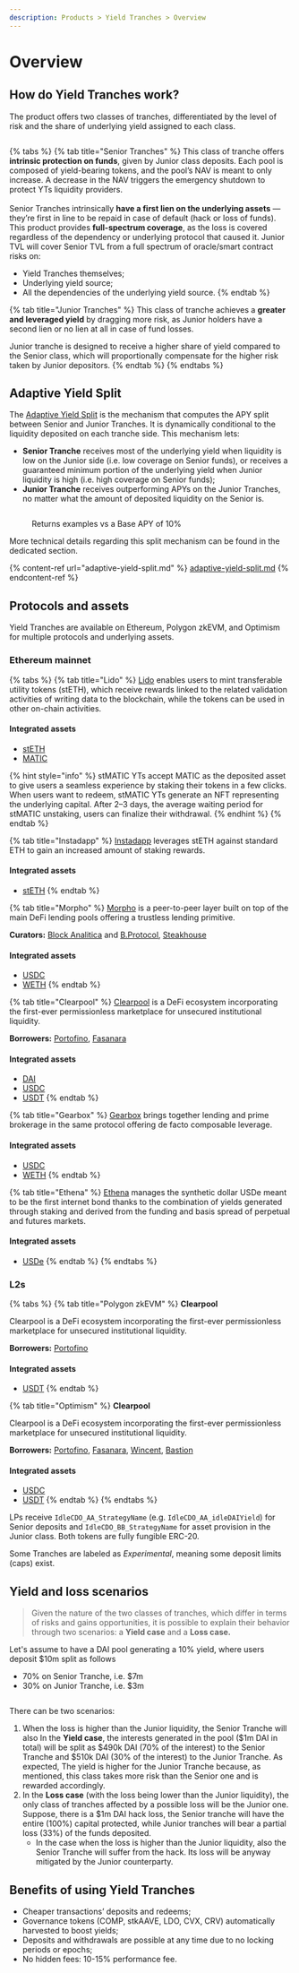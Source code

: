 ```yaml
---
description: Products > Yield Tranches > Overview
---
```


# Overview

## How do Yield Tranches work?

The product offers two classes of tranches, differentiated by the level of risk and the share of underlying yield assigned to each class.

<figure><img src="../../.gitbook/assets/YTs.png" alt=""><figcaption></figcaption></figure>

{% tabs %}
{% tab title="Senior Tranches" %}
This class of tranche offers **intrinsic protection on funds**, given by Junior class deposits. Each pool is composed of yield-bearing tokens, and the pool’s NAV is meant to only increase. A decrease in the NAV triggers the emergency shutdown to protect YTs liquidity providers.\
\
Senior Tranches intrinsically **have a first lien on the underlying assets** — they’re first in line to be repaid in case of default (hack or loss of funds). This product provides **full-spectrum coverage**, as the loss is covered regardless of the dependency or underlying protocol that caused it. Junior TVL will cover Senior TVL from a full spectrum of oracle/smart contract risks on:&#x20;

* Yield Tranches themselves;&#x20;
* Underlying yield source;&#x20;
* All the dependencies of the underlying yield source.
{% endtab %}

{% tab title="Junior Tranches" %}
This class of tranche achieves a **greater and leveraged yield** by dragging more risk, as Junior holders have a second lien or no lien at all in case of fund losses.&#x20;

Junior tranche is designed to receive a higher share of yield compared to the Senior class, which will proportionally compensate for the higher risk taken by Junior depositors.
{% endtab %}
{% endtabs %}

## Adaptive Yield Split

The [Adaptive Yield Split](https://medium.com/idle-finance/adaptive-yield-split-foster-pyts-liquidity-scalability-a796fa17ea35) is the mechanism that computes the APY split between Senior and Junior Tranches. It is dynamically conditional to the liquidity deposited on each tranche side. This mechanism lets:

* **Senior Tranche** receives most of the underlying yield when liquidity is low on the Junior side (i.e. low coverage on Senior funds), or receives a guaranteed minimum portion of the underlying yield when Junior liquidity is high (i.e. high coverage on Senior funds);
* **Junior Tranche** receives outperforming APYs on the Junior Tranches, no matter what the amount of deposited liquidity on the Senior is.

<figure><img src="../../.gitbook/assets/Adaptive Yield Split.png" alt=""><figcaption><p>Returns examples vs a Base APY of 10%</p></figcaption></figure>

More technical details regarding this split mechanism can be found in the dedicated section.

{% content-ref url="adaptive-yield-split.md" %}
[adaptive-yield-split.md](adaptive-yield-split.md)
{% endcontent-ref %}

## Protocols and assets

Yield Tranches are available on Ethereum, Polygon zkEVM, and Optimism for multiple protocols and underlying assets.

### Ethereum mainnet

{% tabs %}
{% tab title="Lido" %}
[Lido](https://lido.fi/) enables users to mint transferable utility tokens (stETH), which receive rewards linked to the related validation activities of writing data to the blockchain, while the tokens can be used in other on-chain activities.

#### Integrated assets

* [stETH](https://etherscan.io/address/0x34dcd573c5de4672c8248cd12a99f875ca112ad8)
* [MATIC](https://etherscan.io/address/0xF87ec7e1Ee467d7d78862089B92dd40497cBa5B8)

{% hint style="info" %}
stMATIC YTs accept MATIC as the deposited asset to give users a seamless experience by staking their tokens in a few clicks. When users want to redeem, stMATIC YTs generate an NFT representing the underlying capital. After 2–3 days, the average waiting period for stMATIC unstaking, users can finalize their withdrawal.
{% endhint %}
{% endtab %}

{% tab title="Instadapp" %}
[Instadapp](https://instadapp.io/) leverages stETH against standard ETH to gain an increased amount of staking rewards.

#### Integrated assets

* [stETH](https://etherscan.io/address/0x34dcd573c5de4672c8248cd12a99f875ca112ad8)
{% endtab %}

{% tab title="Morpho" %}
[Morpho](https://morpho.org/) is a peer-to-peer layer built on top of the main DeFi lending pools offering a trustless lending primitive.

**Curators:** [Block Analitica](https://blockanalitica.com/) and [B.Protocol](https://www.bprotocol.org/), [Steakhouse](https://www.steakhouse.financial/)

#### Integrated assets

* [USDC](https://etherscan.io/address/0x9C13Ff045C0a994AF765585970A5818E1dB580F8)
* [WETH](https://etherscan.io/address/0xb3F717a5064D2CBE1b8999Fdfd3F8f3DA98339a6)
{% endtab %}

{% tab title="Clearpool" %}
[Clearpool](https://clearpool.finance/) is a DeFi ecosystem incorporating the first-ever permissionless marketplace for unsecured institutional liquidity.

**Borrowers:** [Portofino](https://www.portofino.tech/), [Fasanara](https://www.fasanara.com/)

#### Integrated assets

* [DAI](https://etherscan.io/address/0xDcE26B2c78609b983cF91cCcD43E238353653b0E)
* [USDC](https://etherscan.io/address/0xDBCEE5AE2E9DAf0F5d93473e08780C9f45DfEb93)
* [USDT](https://etherscan.io/address/0xc4574C60a455655864aB80fa7638561A756C5E61)
{% endtab %}

{% tab title="Gearbox" %}
[Gearbox](https://gearbox.fi/) brings together lending and prime brokerage in the same protocol offering de facto composable leverage.

#### Integrated assets

* [USDC](https://etherscan.io/token/0xa0b86991c6218b36c1d19d4a2e9eb0ce3606eb48)
* [WETH](https://etherscan.io/token/0xc02aaa39b223fe8d0a0e5c4f27ead9083c756cc2)
{% endtab %}

{% tab title="Ethena" %}
[Ethena](https://www.ethena.fi/) manages the synthetic dollar USDe meant to be the first internet bond thanks to the combination of yields generated through staking and derived from the funding and basis spread of perpetual and futures markets.

#### Integrated assets

* [USDe](https://etherscan.io/token/0x4c9edd5852cd905f086c759e8383e09bff1e68b3)
{% endtab %}
{% endtabs %}

### **L2s**

{% tabs %}
{% tab title="Polygon zkEVM" %}
**Clearpool**

Clearpool is a DeFi ecosystem incorporating the first-ever permissionless marketplace for unsecured institutional liquidity.

**Borrowers:** [Portofino](https://www.portofino.tech/)

#### Integrated assets

* [USDT](https://zkevm.polygonscan.com/token/0x1e4a5963abfd975d8c9021ce480b42188849d41d)
{% endtab %}

{% tab title="Optimism" %}
**Clearpool**

Clearpool is a DeFi ecosystem incorporating the first-ever permissionless marketplace for unsecured institutional liquidity.

**Borrowers:** [Portofino](https://www.portofino.tech/), [Fasanara](https://www.fasanara.com/), [Wincent](https://www.wincent.co/), [Bastion](https://bastiontrading.com/)

#### Integrated assets

* [USDC](https://optimistic.etherscan.io/token/0x0b2c639c533813f4aa9d7837caf62653d097ff85)
* [USDT](https://optimistic.etherscan.io/token/0x94b008aa00579c1307b0ef2c499ad98a8ce58e58)
{% endtab %}
{% endtabs %}

LPs receive `IdleCDO_AA_StrategyName` (e.g. `IdleCDO_AA_idleDAIYield`) for Senior deposits and `IdleCDO_BB_StrategyName` for asset provision in the Junior class. Both tokens are fully fungible ERC-20.

Some Tranches are labeled as _Experimental_, meaning some deposit limits (caps) exist.

## Yield and loss scenarios

> Given the nature of the two classes of tranches, which differ in terms of risks and gains opportunities, it is possible to explain their behavior through two scenarios: a **Yield case** and a **Loss case.**

Let's assume to have a DAI pool generating a 10% yield, where users deposit $10m split as follows

* 70% on Senior Tranche, i.e. $7m
* 30% on Junior Tranche, i.e. $3m

<figure><img src="../../.gitbook/assets/image (74).png" alt=""><figcaption></figcaption></figure>

There can be two scenarios:

1. When the loss is higher than the Junior liquidity, the Senior Tranche will also In the **Yield case**, the interests generated in the pool ($1m DAI in total) will be split as $490k DAI (70% of the interest) to the Senior Tranche and $510k DAI (30% of the interest) to the Junior Tranche. As expected, The yield is higher for the Junior Tranche because, as mentioned, this class takes more risk than the Senior one and is rewarded accordingly.
2. In the **Loss case** (with the loss being lower than the Junior liquidity), the only class of tranches affected by a possible loss will be the Junior one. Suppose, there is a $1m DAI hack loss, the Senior tranche will have the entire (100%) capital protected, while Junior tranches will bear a partial loss (33%) of the funds deposited.
   * In the case when the loss is higher than the Junior liquidity, also the Senior Tranche will suffer from the hack. Its loss will be anyway mitigated by the Junior counterparty.&#x20;

## Benefits of using Yield Tranches

* Cheaper transactions’ deposits and redeems;
* Governance tokens (COMP, stkAAVE, LDO, CVX, CRV) automatically harvested to boost yields;
* Deposits and withdrawals are possible at any time due to no locking periods or epochs;
* No hidden fees: 10-15% performance fee.
